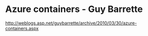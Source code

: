 <!--
id: 486926113
link: http://kevinisom.info/post/486926113/azure-containers-guy-barrette
slug: azure-containers-guy-barrette
date: Thu Apr 01 2010 05:29:22 GMT+1300 (NZDT)
raw: {"blog_name":"kevinisom","id":486926113,"post_url":"http://kevinisom.info/post/486926113/azure-containers-guy-barrette","slug":"azure-containers-guy-barrette","type":"link","date":"2010-03-31 16:29:22 GMT","timestamp":1270052962,"state":"published","format":"html","reblog_key":"jugFDTsx","tags":[],"short_url":"http://tmblr.co/Zw68YyT1USX","highlighted":[],"feed_item":"http://weblogs.asp.net/guybarrette/archive/2010/03/30/azure-containers.aspx","from_feed_id":"650234","note_count":0,"title":"Azure containers - Guy Barrette","url":"http://weblogs.asp.net/guybarrette/archive/2010/03/30/azure-containers.aspx","description":""}
publish: 2010-04-01
tags: 
title: Azure containers - Guy Barrette
-->


Azure containers - Guy Barrette
===============================

<http://weblogs.asp.net/guybarrette/archive/2010/03/30/azure-containers.aspx>

